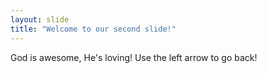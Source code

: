 ```yaml
---
layout: slide
title: "Welcome to our second slide!"
---
```

God is awesome, He's loving!
Use the left arrow to go back!
